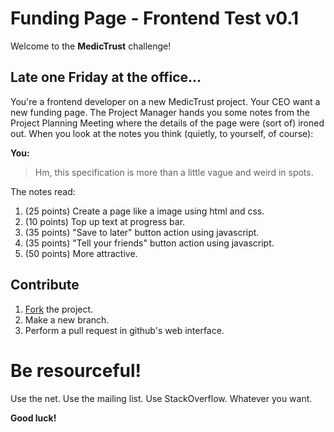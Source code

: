 # Funding Page - Frontend Test v0.1

Welcome to the **MedicTrust** challenge!

## Late one Friday at the office...

You're a frontend developer on a new MedicTrust project. Your CEO want a new funding page. The Project Manager hands you some notes from the Project Planning Meeting where the details of the page were (sort of) ironed out. When you look at the notes you think (quietly, to yourself, of course):

**You:**
> Hm, this specification is more than a little vague and weird in spots.

The notes read:

  1. (25 points) Create a page like a image using html and css.
  2. (10 points) Top up text at progress bar.
  3. (35 points) "Save to later" button action using javascript.
  4. (35 points) "Tell your friends" button action using javascript.
  5. (50 points) More attractive.

## Contribute
1. [Fork](https://github.com/edwinlab/medictrust-frontend-test) the project.
2. Make a new branch.
3. Perform a pull request in github's web interface.

# Be resourceful!

Use the net. Use the mailing list. Use StackOverflow. Whatever you want.

**Good luck!**